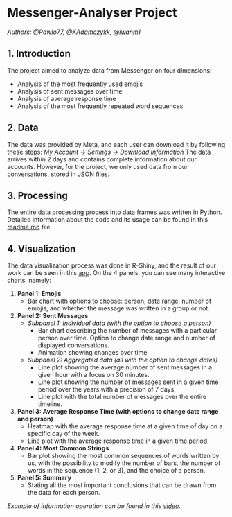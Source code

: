 # Messenger-Analyser Project
*Authors: [@Pawlo77](https://github.com/Pawlo77), [@KAdamczykk](https://github.com/KAdamczykk), [@iwanm1](https://github.com/iwanm1)*

## 1. Introduction
The project aimed to analyze data from Messenger on four dimensions:
* Analysis of the most frequently used emojis
* Analysis of sent messages over time
* Analysis of average response time
* Analysis of the most frequently repeated word sequences

## 2. Data
The data was provided by Meta, and each user can download it by following these steps:
*My Account -> Settings -> Download Information*
The data arrives within 2 days and contains complete information about our accounts. However, for the project, we only used data from our conversations, stored in JSON files.

## 3. Processing
The entire data processing process into data frames was written in Python. Detailed information about the code and its usage can be found in this [readme.md](processing/readme.md) file.

## 4. Visualization
The data visualization process was done in R-Shiny, and the result of our work can be seen in this [app](https://pipikiddomisiu.shinyapps.io/projekt2_shiny/). On the 4 panels, you can see many interactive charts, namely:
1. **Panel 1: Emojis**
   - Bar chart with options to choose: person, date range, number of emojis, and whether the message was written in a group or not.
2. **Panel 2: Sent Messages**
   - *Subpanel 1: Individual data (with the option to choose a person)*
     - Bar chart describing the number of messages with a particular person over time. Option to change date range and number of displayed conversations.
     - Animation showing changes over time.
   - *Subpanel 2: Aggregated data (all with the option to change dates)*
     - Line plot showing the average number of sent messages in a given hour with a focus on 30 minutes.
     - Line plot showing the number of messages sent in a given time period over the years with a precision of 7 days.
     - Line plot with the total number of messages over the entire timeline.
3. **Panel 3: Average Response Time (with options to change date range and person)**
   - Heatmap with the average response time at a given time of day on a specific day of the week.
   - Line plot with the average response time in a given time period.
4. **Panel 4: Most Common Strings**
   - Bar plot showing the most common sequences of words written by us, with the possibility to modify the number of bars, the number of words in the sequence (1, 2, or 3), and the choice of a person.
5. **Panel 5: Summary**
   - Stating all the most important conclusions that can be drawn from the data for each person.
  
*Example of information operation can be found in this [video](visualisation/Adamczyk_Iwaniuk_Pozorski.mp4).*

